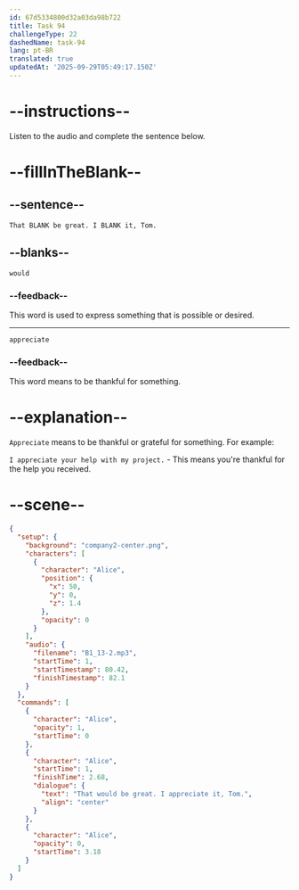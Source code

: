 ```yaml
---
id: 67d5334800d32a03da98b722
title: Task 94
challengeType: 22
dashedName: task-94
lang: pt-BR
translated: true
updatedAt: '2025-09-29T05:49:17.150Z'
---
```


<!-- (Audio) Alice: That would be great. I appreciate it, Tom. -->

# --instructions--

Listen to the audio and complete the sentence below.

# --fillInTheBlank--

## --sentence--

`That BLANK be great. I BLANK it, Tom.`  

## --blanks--

`would`  

### --feedback--  

This word is used to express something that is possible or desired.  

---  

`appreciate`  

### --feedback--  

This word means to be thankful for something.  

# --explanation--  

`Appreciate` means to be thankful or grateful for something. For example:  

`I appreciate your help with my project.` - This means you're thankful for the help you received.  

# --scene--

```json
{
  "setup": {
    "background": "company2-center.png",
    "characters": [
      {
        "character": "Alice",
        "position": {
          "x": 50,
          "y": 0,
          "z": 1.4
        },
        "opacity": 0
      }
    ],
    "audio": {
      "filename": "B1_13-2.mp3",
      "startTime": 1,
      "startTimestamp": 80.42,
      "finishTimestamp": 82.1
    }
  },
  "commands": [
    {
      "character": "Alice",
      "opacity": 1,
      "startTime": 0
    },
    {
      "character": "Alice",
      "startTime": 1,
      "finishTime": 2.68,
      "dialogue": {
        "text": "That would be great. I appreciate it, Tom.",
        "align": "center"
      }
    },
    {
      "character": "Alice",
      "opacity": 0,
      "startTime": 3.18
    }
  ]
}
```
